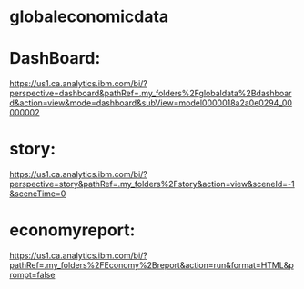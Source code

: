 # globaleconomicdata

# DashBoard:

https://us1.ca.analytics.ibm.com/bi/?perspective=dashboard&pathRef=.my_folders%2Fglobaldata%2Bdashboard&action=view&mode=dashboard&subView=model0000018a2a0e0294_00000002

# story:

https://us1.ca.analytics.ibm.com/bi/?perspective=story&pathRef=.my_folders%2Fstory&action=view&sceneId=-1&sceneTime=0

# economyreport:

https://us1.ca.analytics.ibm.com/bi/?pathRef=.my_folders%2FEconomy%2Breport&action=run&format=HTML&prompt=false
